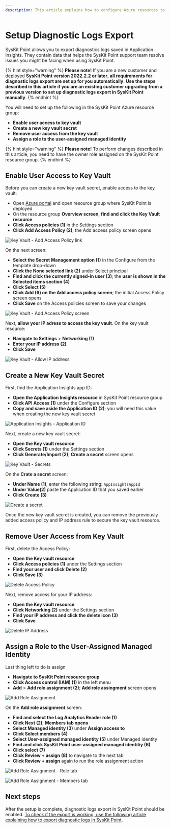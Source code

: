 ```yaml
---
description: This article explains how to configure Azure resources to enable diagnostic logs export in SysKit Point.
---
```


# Setup Diagnostic Logs Export

SysKit Point allows you to export diagnostics logs saved in Application Insights. They contain data that helps the SysKit Point support team resolve issues you might be facing when using SysKit Point. 

{% hint style="warning" %}
**Please note!**
If you are a new customer and deployed **SysKit Point version 2022.2.2 or later**, **all requirements for diagnostic logs export are set up for you automatically**.
**Use the steps described in this article if you are an existing customer upgrading from a previous version to set up diagnostic logs export in SysKit Point manually**.
{% endhint %}

You will need to set up the following in the SysKit Point Azure resource group:
* **Enable user access to key vault**
* **Create a new key vault secret**
* **Remove user access from the key vault**
* **Assign a role to the user-assigned managed identity**

{% hint style="warning" %}
**Please note!**
To perform changes described in this article, you need to have the owner role assigned on the SysKit Point resource group.
{% endhint %}
 
## Enable User Access to Key Vault

Before you can create a new key vault secret, enable access to the key vault:
* Open [Azure portal](https://portal.azure.com/) and open resource group where SysKit Point is deployed
* On the resource group **Overview screen**, **find and click the Key Vault resource**
* **Click Access policies (1)** in the Settings section
* **Click Add Access Policy (2)**; the Add access policy screen opens

![Key Vault - Add Access Policy link](../.gitbook/assets/setup-diagnostic-logs-export_add-access-policy.png)

On the next screen:
* **Select the Secret Management option (1)** in the Configure from the template drop-down
* **Click the None selected link (2)** under Select principal
* **Find and click the currently signed-in user (3)**; the **user is shown in the Selected items section (4)**
* **Click Select (5)**
* **Click Add (6) on the Add access policy screen**; the initial Access Policy screen opens
* **Click Save** on the Access policies screen to save your changes

![Key Vault - Add Access Policy screen](../.gitbook/assets/setup-diagnostic-logs-export_select-principal.png)

Next, **allow your IP adress to access the key vault**. On the key vault resource:
* **Navigate to Settings** > **Networking (1)**
* **Enter your IP address (2)**
* **Click Save**

![Key Vault - Allow IP address](../.gitbook/assets/setup-diagnostic-logs-export_add-ip-address.png)
 
## Create a New Key Vault Secret

First, find the Application Insights app ID:
* **Open the Application Insights resource** in SysKit Point resource group
* **Click API Access (1)** under the Configure section
* **Copy and save aside the Application ID (2)**; you will need this value when creating the new key vault secret

![Application Insights - Application ID](../.gitbook/assets/setup-diagnostic-logs-export_application-id.png)

Next, create a new key vault secret:
* **Open the Key vault resource**
* **Click Secrets (1)** under the Settings section
* **Click Generate/Import (2)**; **Create a secret** screen opens

![Key Vault - Secrets](../.gitbook/assets/setup-diagnostic-logs-export_secrets.png)

On the **Crate a secret** screen:
* **Under Name (1)**, enter the following string: `AppInsightsAppId`
* **Under Value(2)** paste the Application ID that you saved earlier
* **Click Create (3)**

![Create a secret](../.gitbook/assets/setup-diagnostic-logs-export_create-secret.png)

Once the new key vault secret is created, you can remove the previously added access policy and IP address rule to secure the key vault resource.
 
## Remove User Access from Key Vault

First, delete the Access Policy:
* **Open the Key vault resource**
* **Click Access policies (1)** under the Settings section
* **Find your user and click Delete (2)**
* **Click Save (3)**

![Delete Access Policy](../.gitbook/assets/setup-diagnostic-logs-export_delete-access-policy.png)

Next, remove access for your IP address:
* **Open the Key vault resource**
* **Click Networking (2)** under the Settings section
* **Find your IP address and click the delete icon (3)**
* **Click Save**

![Delete IP Address](../.gitbook/assets/setup-diagnostic-logs-export_delete-ip-address.png)
 
## Assign a Role to the User-Assigned Managed Identity

Last thing left to do is assign 
* **Navigate to SysKit Point resource group**
* **Click Access control (IAM) (1)** in the left menu
* **Add** > **Add role assignment (2)**; **Add role assingment** screen opens

![Add Role Assignment](../.gitbook/assets/setup-diagnostic-logs-export_add-role.png)

On the **Add role assignment** screen:
* **Find and select the Log Analytics Reader role (1)**
* **Click Next (2)**; **Members tab opens**
* **Select Managed identity (3)** under **Assign access to**
* **Click Select members (4)**
* **Select User-assigned managed identity (5)** under Managed identity
* **Find and click SysKit Point user-assigned managed identitiy (6)**
* **Click select (7)**
* **Click Review + assign (8)** to navigate to the next tab
* **Click Review + assign** again to run the role assignment action

![Add Role Assignment - Role tab](../.gitbook/assets/setup-diagnostic-logs-export_add-role-assignment_1.png)

![Add Role Assignment - Members tab](../.gitbook/assets/setup-diagnostic-logs-export_add-role-assignment_2.png)

## Next steps

After the setup is complete, diagnostic logs export in SysKit Point should be enabled. 
[To check if the export is working, use the following article explaining how to export diagnostic logs in SysKit Point](export-diagnostic-logs.md).
